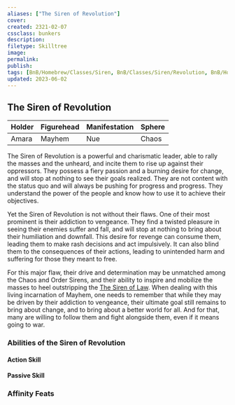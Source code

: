 ```yaml
---
aliases: ["The Siren of Revolution"]
cover: 
created: 2321-02-07
cssclass: bunkers
description: 
filetype: Skilltree 
image: 
permalink: 
publish: 
tags: [BnB/Homebrew/Classes/Siren, BnB/Classes/Siren/Revolution, BnB/Homebrew/WIP]
updated: 2023-06-02
---
```


## The Siren of Revolution

| Holder | Figurehead | Manifestation | Sphere |
|--------|------------|---------------|--------|
| Amara  | Mayhem     | Nue           | Chaos  |

The Siren of Revolution is a powerful and charismatic leader, able to rally the masses  and the unheard, and incite them to rise up against their oppressors. They possess a fiery passion and a burning desire for change, and will stop at nothing to see their goals realized. They are not content with the status quo and will always be pushing for progress and progress. They understand the power of the people and know how to use it to achieve their objectives.

Yet the Siren of Revolution is not without their flaws. One of their most prominent is their addiction to vengeance. They find a twisted pleasure in seeing their enemies suffer and fall, and will stop at nothing to bring about their humiliation and downfall. This desire for revenge can consume them, leading them to make rash decisions and act impulsively. It can also blind them to the consequences of their actions, leading to unintended harm and suffering for those they meant to free.

For this major flaw, their drive and determination may be unmatched among the Chaos and Order Sirens, and their ability to inspire and mobilize the masses to heel outstripping the [The Siren of Law](Github/Bunkers%20and%20Badasses/Sourcebook/Creating%20a%20Vault%20Hunter/The%20Classes/Siren/Siren%20of%20Law/Siren%20of%20Law.md). When dealing with this living incarnation of Mayhem, one needs to remember that while they may be driven by their addiction to vengeance, their ultimate goal still remains to bring about change, and to bring about a better world for all. And for that, many are willing to follow them and fight alongside them, even if it means going to war.

### Abilities of the Siren of Revolution

#### Action Skill

#### Passive Skill

### Affinity Feats